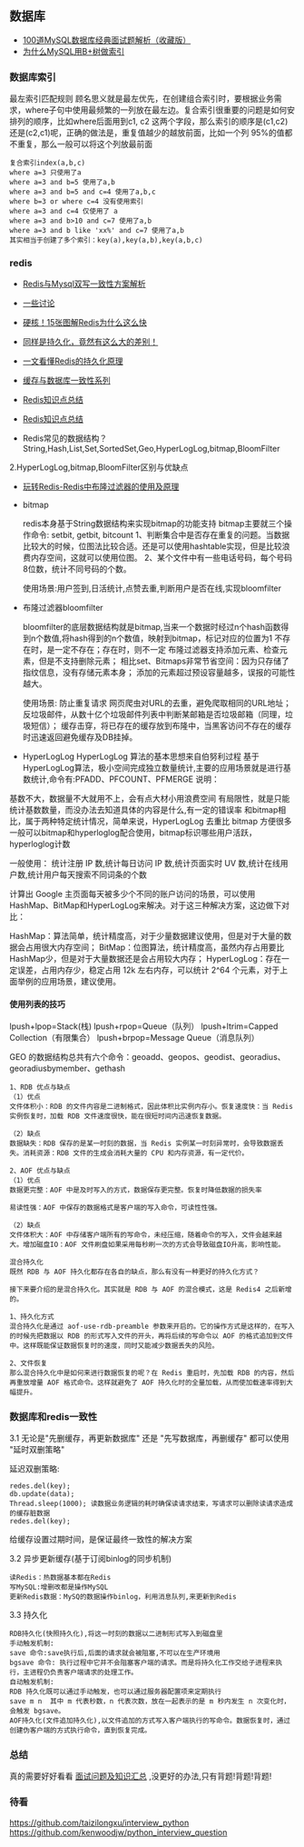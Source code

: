 ## 数据库
- [100道MySQL数据库经典面试题解析（收藏版）](https://juejin.im/post/6844904166939164680)
- [为什么MySQL用B+树做索引](https://github.com/lifei6671/interview-go/blob/master/mysql/mysql-index-b-plus.md)

### 数据库索引
最左索引匹配规则
顾名思义就是最左优先，在创建组合索引时，要根据业务需求，where子句中使用最频繁的一列放在最左边。复合索引很重要的问题是如何安排列的顺序，比如where后面用到c1, c2 这两个字段，那么索引的顺序是(c1,c2)还是(c2,c1)呢，正确的做法是，重复值越少的越放前面，比如一个列 95%的值都不重复，那么一般可以将这个列放最前面

    复合索引index(a,b,c)
    where a=3 只使用了a
    where a=3 and b=5 使用了a,b
    where a=3 and b=5 and c=4 使用了a,b,c
    where b=3 or where c=4 没有使用索引
    where a=3 and c=4 仅使用了 a
    where a=3 and b>10 and c=7 使用了a,b
    where a=3 and b like 'xx%' and c=7 使用了a,b
    其实相当于创建了多个索引：key(a),key(a,b),key(a,b,c)


### redis 

- [Redis与Mysql双写一致性方案解析](https://www.cnblogs.com/liuqingzheng/p/11080680.html)
- [一些讨论](https://www.zhihu.com/question/319817091)
- [硬核！15张图解Redis为什么这么快](https://juejin.im/post/6890393733142216712#heading-0)
- [同样是持久化，竟然有这么大的差别！](https://www.cnblogs.com/caoyier/p/13919768.html)
- [一文看懂Redis的持久化原理](https://juejin.im/post/6844903655527677960)
- [缓存与数据库一致性系列](https://www.cnblogs.com/-wenli/p/11474164.html)
- [Redis知识点总结](https://www.cnblogs.com/-wenli/p/12337875.html)
- [Redis知识点总结](https://zhuanlan.zhihu.com/p/93515595)

- Redis常见的数据结构？
    String,Hash,List,Set,SortedSet,Geo,HyperLogLog,bitmap,BloomFilter
    
2.HyperLogLog,bitmap,BloomFilter区别与优缺点

- [玩转Redis-Redis中布隆过滤器的使用及原理](https://www.cnblogs.com/plus666/p/13707361.html)

- bitmap 

    redis本身基于String数据结构来实现bitmap的功能支持
    bitmap主要就三个操作命令: setbit, getbit, bitcount
    1、判断集合中是否存在重复的问题。当数据比较大的时候，位图法比较合适。还是可以使用hashtable实现，但是比较浪费内存空间，这就可以使用位图。
    2、某个文件中有一些电话号码，每个号码8位数，统计不同号码的个数。
    
    使用场景:用户签到,日活统计,点赞去重,判断用户是否在线,实现bloomfilter

- 布隆过滤器bloomfilter

    bloomfilter的底层数据结构就是bitmap,当来一个数据时经过n个hash函数得到n个数值,将hash得到的n个数值，映射到bitmap，标记对应的位置为1
    不存在时，是一定不存在；存在时，则不一定
    布隆过滤器支持添加元素、检查元素，但是不支持删除元素；
    相比set、Bitmaps非常节省空间：因为只存储了指纹信息，没有存储元素本身；
    添加的元素超过预设容量越多，误报的可能性越大。

    使用场景:
    防止重复请求
    网页爬虫对URL的去重，避免爬取相同的URL地址；
    反垃圾邮件，从数十亿个垃圾邮件列表中判断某邮箱是否垃圾邮箱（同理，垃圾短信）；
    缓存击穿，将已存在的缓存放到布隆中，当黑客访问不存在的缓存时迅速返回避免缓存及DB挂掉。

- HyperLogLog 
HyperLogLog 算法的基本思想来自伯努利过程
基于HyperLogLog算法，极小空间完成独立数量统计,主要的应用场景就是进行基数统计,命令有:PFADD、PFCOUNT、PFMERGE
说明：

基数不大，数据量不大就用不上，会有点大材小用浪费空间
有局限性，就是只能统计基数数量，而没办法去知道具体的内容是什么,有一定的错误率
和bitmap相比，属于两种特定统计情况，简单来说，HyperLogLog 去重比 bitmap 方便很多
一般可以bitmap和hyperloglog配合使用，bitmap标识哪些用户活跃，hyperloglog计数

一般使用：
统计注册 IP 数,统计每日访问 IP 数,统计页面实时 UV 数,统计在线用户数,统计用户每天搜索不同词条的个数

计算出 Google 主页面每天被多少个不同的账户访问的场景，可以使用HashMap、BitMap和HyperLogLog来解决。对于这三种解决方案，这边做下对比：

HashMap：算法简单，统计精度高，对于少量数据建议使用，但是对于大量的数据会占用很大内存空间；
BitMap：位图算法，统计精度高，虽然内存占用要比HashMap少，但是对于大量数据还是会占用较大内存；
HyperLogLog：存在一定误差，占用内存少，稳定占用 12k 左右内存，可以统计 2^64 个元素，对于上面举例的应用场景，建议使用。

#### 使用列表的技巧

lpush+lpop=Stack(栈)
lpush+rpop=Queue（队列）
lpush+ltrim=Capped Collection（有限集合）
lpush+brpop=Message Queue（消息队列）


GEO 的数据结构总共有六个命令：geoadd、geopos、geodist、georadius、georadiusbymember、gethash

```
1、RDB 优点与缺点
（1）优点
文件体积小：RDB 的文件内容是二进制格式，因此体积比实例内存小。恢复速度快：当 Redis 实例恢复时，加载 RDB 文件速度很快，能在很短时间内迅速恢复数据。

（2）缺点
数据缺失：RDB 保存的是某一时刻的数据，当 Redis 实例某一时刻异常时，会导致数据丢失。消耗资源：RDB 文件的生成会消耗大量的 CPU 和内存资源，有一定代价。

2、AOF 优点与缺点
（1）优点
数据更完整：AOF 中是及时写入的方式，数据保存更完整。恢复时降低数据的损失率

易读性强：AOF 中保存的数据格式是客户端的写入命令，可读性性强。

（2）缺点
文件体积大：AOF 中存储客户端所有的写命令，未经压缩，随着命令的写入，文件会越来越大。增加磁盘IO：AOF 文件刷盘如果采用每秒刷一次的方式会导致磁盘IO升高，影响性能。

混合持久化
既然 RDB 与 AOF 持久化都存在各自的缺点，那么有没有一种更好的持久化方式？

接下来要介绍的是混合持久化。其实就是 RDB 与 AOF 的混合模式，这是 Redis4 之后新增的。

1、持久化方式
混合持久化是通过 aof-use-rdb-preamble 参数来开启的。它的操作方式是这样的，在写入的时候先把数据以 RDB 的形式写入文件的开头，再将后续的写命令以 AOF 的格式追加到文件中。这样既能保证数据恢复时的速度，同时又能减少数据丢失的风险。

2、文件恢复
那么混合持久化中是如何来进行数据恢复的呢？在 Redis 重启时，先加载 RDB 的内容，然后再重放增量 AOF 格式命令。这样就避免了 AOF 持久化时的全量加载，从而使加载速率得到大幅提升。
```

### 数据库和redis一致性

3.1 无论是"先删缓存，再更新数据库" 还是 "先写数据库，再删缓存" 都可以使用 "延时双删策略"

延迟双删策略:
```
redes.del(key);
db.update(data);
Thread.sleep(1000); 读数据业务逻辑的耗时确保读请求结束，写请求可以删除读请求造成的缓存脏数据
redes.del(key);
```
给缓存设置过期时间，是保证最终一致性的解决方案

3.2 异步更新缓存(基于订阅binlog的同步机制)
```
读Redis：热数据基本都在Redis
写MySQL:增删改都是操作MySQL
更新Redis数据：MySQ的数据操作binlog，利用消息队列,来更新到Redis
```

3.3 持久化
```
RDB持久化(快照持久化),将这一时刻的数据以二进制形式写入到磁盘里
手动触发机制:
save 命令:save执行后,后面的请求就会被阻塞,不可以在生产环境用
bgsave 命令: 执行过程中它并不会阻塞客户端的请求。而是将持久化工作交给子进程来执行，主进程仍负责客户端请求的处理工作。  
自动触发机制:
RDB 持久化既可以通过手动触发，也可以通过服务器配置项来定期执行
save m n  其中 m 代表秒数，n 代表次数，放在一起表示的是 m 秒内发生 n 次变化时，会触发 bgsave。
AOF持久化(文件追加持久化),以文件追加的方式写入客户端执行的写命令。数据恢复时，通过创建伪客户端的方式执行命令，直到恢复完成。
```

### 总结
真的需要好好看看 [面试问题及知识汇总](https://www.cnblogs.com/wyp1988/p/12070850.html) ,没更好的办法,只有背题!背题!背题!

### 待看
https://github.com/taizilongxu/interview_python
https://github.com/kenwoodjw/python_interview_question
